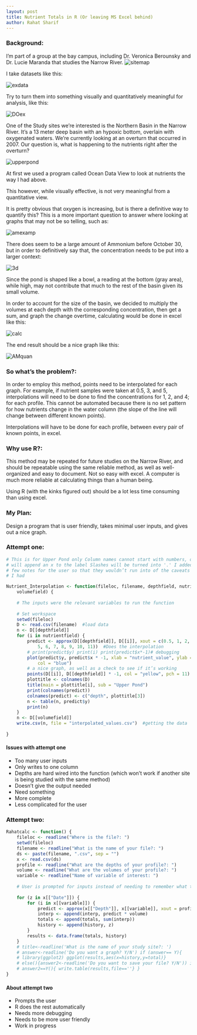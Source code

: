 ```yaml
---
layout: post
title: Nutrient Totals in R (Or leaving MS Excel behind)
author: Rahat Sharif
---
```


### Background:
I’m part of a group at the bay campus, including Dr. Veronica Berounsky and Dr. Lucie  Maranda that studies the Narrow River. 
![sitemap](https://dl.dropboxusercontent.com/sh/raw4hjjak4lseao/8fATBgnXDQ/Screen%20Shot%202014-03-23%20at%206.08.06%20PM.png?dl=1&token_hash=AAEq2ih9CinuRuXDSOfYfspN5YzlA83BQmh0ZUFfC4rIPQ)

I take datasets like this:

![exdata](https://dl.dropboxusercontent.com/s/50j57r6zfy9d3zg/exampledata.png)

Try to turn them into something visually and quantitatively meaningful for analysis, like this:

![DOex](https://dl.dropboxusercontent.com/s/j7ibt6mpnwwdwi3/DOtime.png)

One of the Study sites we’re interested is the Northern Basin in the Narrow River. It’s a 13 meter deep basin with an hypoxic bottom, overlain with oxygenated waters. We’re currently looking at an overturn that occurred in 2007. Our question is, what is happening to the nutrients right after the overturn?

![upperpond](https://dl.dropboxusercontent.com/s/a0gv1s29ys4d19y/sitemap.png)

At first we used a program called Ocean Data View to look at nutrients the way I had  above.

This however, while visually effective, is not very meaningful from a quantitative view. 

It is pretty obvious that oxygen is increasing, but is there a definitive way to quantify this? This is a more important question to answer where looking at graphs that may not be so telling, such as:

![amexamp](https://dl.dropboxusercontent.com/s/e2kpvnmwu4joj6w/AM.png)

There does seem to be a large amount of Ammonium before October 30, but in order to definitively say that, the concentration needs to be put into a larger context: 


![3d](https://dl.dropboxusercontent.com/s/hqeq5w7lwwwzkcx/383259_10200994441160210_822413854_n.jpg)

Since the pond is shaped like a bowl, a reading at the bottom (gray area), while high, may not contribute that much to the rest of the basin given its small volume.




In order to account for the size of the basin, we decided to multiply the volumes at each depth with the corresponding concentration, then get a sum, and graph the change overtime, calculating would be done in excel like this: 

![calc](https://dl.dropboxusercontent.com/s/3rlei49o2scqc8h/Calc.png)

The end result should be a nice graph like this:

![AMquan](https://dl.dropboxusercontent.com/s/z4ax4fq7aje9jub/amquan2.png)


### So what’s the problem?:

In order to employ this method, points need to be interpolated for each graph.
For example, if nutrient samples were taken at 0.5, 3, and 5, interpolations will need to be done to find the concentrations for 1, 2, and 4; for each profile. This cannot be automated because there is no set pattern for how nutrients change in the water column (the slope of the line will change between different known points).

Interpolations will have to be done for each profile, between every pair of known points, in excel.

### Why use R?:
This method may be repeated for future studies on the Narrow River, and should be repeatable using the same reliable method, as well as well-organized and easy to document.  Not so easy with excel. 
A computer is much more reliable at calculating things than a human being. 
 
Using R (with the kinks figured out) should be a lot less time consuming than using excel.



### My Plan:

Design a program that is user friendly, takes minimal user inputs, and gives out a nice graph. 


### Attempt one:

```r
# This is for Upper Pond only Column names cannot start with numbers, or R
# will append an x to the label Slashes will be turned into '.' I added a
# few notes for the user so that they wouldn’t run into of the caveats that
# I had

Nutrient_Interpolation <- function(fileloc, filename, depthfield, nutrientfield, 
    volumefield) {
    
    # The inputs were the relevant variables to run the function
    
    # Set workspace
    setwd(fileloc)
    D <- read.csv(filename)  #load data
    n <- D[[depthfield]]
    for (i in nutrientfield) {
        predict <- approx(D[[depthfield]], D[[i]], xout = c(0.5, 1, 2, 3, 4, 
            5, 6, 7, 8, 9, 10, 11))  #Does the interpolation
        # print(predict$y) print(i) print(predict$x*-1)# debugging
        plot(predict$y, predict$x * -1, xlab = "nutrient_value", ylab = "depth", 
            col = "blue")
        # a nice graph, as well as a check to see if it’s working
        points(D[[i]], D[[depthfield]] * -1, col = "yellow", pch = 11)
        plottitle <- colnames(D)
        title(main = plottitle[i], sub = "Upper Pond")
        print(colnames(predict))
        colnames(predict) <- c("depth", plottitle[3])
        n <- table(n, predict$y)
        print(n)
    }
    n <- D[[volumefield]]
    write.csv(n, file = "interpolated_values.csv")  #getting the data
    
}
```


#### Issues with attempt one

* Too many user inputs
*	Only writes to one column
*	Depths are hard wired into the function (which won’t work if another site is being studied with the same method)
*	Doesn’t give the output needed
*	Need something 
  * More complete
  * Less complicated for the user


### Attempt two:


```r
Rahatcalc <- function() {
    fileloc <- readline("Where is the file?: ")
    setwd(fileloc)
    filename <- readline("What is the name of your file?: ")
    ds <- paste(filename, ".csv", sep = "")
    x <- read.csv(ds)
    profile <- readline("What are the depths of your profile?: ")
    volume <- readline("What are the volumes of your profile?: ")
    variable <- readline("Name of variable of interest: ")
    
    # User is prompted for inputs instead of needing to remember what to input
    
    for (z in x[["Date"]]) {
        for (i in x[[variable]]) {
            predict <- approx(x[["Depth"]], x[[variable]], xout = profile)
            interp <- append(interp, predict * volume)
            totals <- append(totals, sum(interp))
            history <- append(history, z)
        }
        results <- data.frame(totals, history)
    }
    # title<-readline('What is the name of your study site?: ')
    # answer<-readline('Do you want a graph? Y/N') if (answer== Y){
    # library(ggplot2) ggplot(results,aes(x=history,y=total)}
    # else(){answer2<-readline('Do you want to save your file? Y/N')) if
    # answer2==Y(){ write.table(results,file==''} }
}
```

#### About attempt two
* Prompts the user
* R does the rest automatically
* Needs more debugging
* Needs to be more user friendly
* Work in progress
